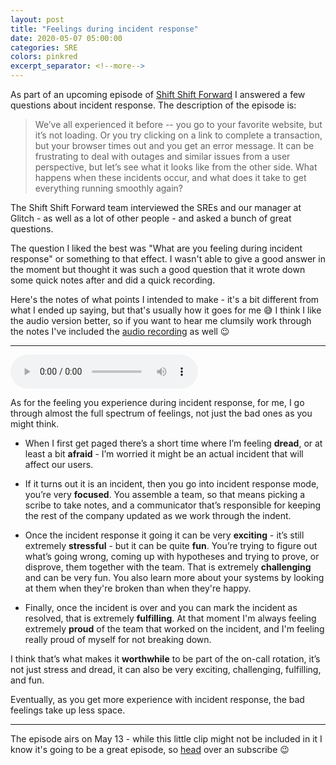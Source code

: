 ```yaml
---
layout: post
title: "Feelings during incident response"
date: 2020-05-07 05:00:00
categories: SRE
colors: pinkred
excerpt_separator: <!--more-->
---
```


<!--more-->


As part of an upcoming episode of [Shift Shift Forward](https://glitch.com/glimmer/podcasts/shift-shift-forward) I answered a few questions about incident response. The description of the episode is:

> We’ve all experienced it before -- you go to your favorite website, but it’s not loading. Or you try clicking on a link to complete a transaction, but your browser times out and you get an error message. It can be frustrating to deal with outages and similar issues from a user perspective, but let’s see what it looks like from the other side. What happens when these incidents occur, and what does it take to get everything running smoothly again?

The Shift Shift Forward team interviewed the SREs and our manager at Glitch - as well as a lot of other people - and asked a bunch of great questions. 

The question I liked the best was "What are you feeling during incident response" or something to that effect. I wasn't able to give a good answer in the moment but thought it was such a good question that it wrote down some quick notes after and did a quick recording.

Here's the notes of what points I intended to make - it's a bit different from what I ended up saying, but that's usually how it goes for me 😅 I think I like the audio version better, so if you want to hear me clumsily work through the notes I've included the <a href="http://blog.mads-hartmann.com/uploads/feelings-during-incident-response.mp3">audio recording</a> as well 😉

---

<audio controls>
  <source src="https://blog.ads-hartmann.com/uploads/feelings-during-incident-response.mp3" type="audio/mpeg">
  Your browser does not support the audio tag.
</audio>

As for the feeling you experience during incident response, for me, I go through almost the full spectrum of feelings, not just the bad ones as you might think.

- When I first get paged there’s a short time where I’m feeling **dread**, or at least a bit **afraid** - I’m worried it might be an actual incident that will affect our users.

- If it turns out it is an incident, then you go into incident response mode, you’re very **focused**. You assemble a team, so that means picking a scribe to take notes, and a communicator that’s responsible for keeping the rest of the company updated as we work through the indent. 

- Once the incident response it going it can be very **exciting** - it’s still extremely **stressful** - but it can be quite **fun**. You’re trying to figure out what’s going wrong, coming up with hypotheses and trying to prove, or disprove, them together with the team. That is extremely **challenging** and can be very fun. You also learn more about your systems by looking at them when they're broken than when they're happy.

- Finally, once the incident is over and you can mark the incident as resolved, that is extremely **fulfilling**. At that moment I'm always feeling extremely **proud** of the team that worked on the incident, and I'm feeling really proud of myself for not breaking down. 

I think that’s what makes it **worthwhile** to be part of the on-call rotation, it’s not just stress and dread, it can also be very exciting, challenging, fulfilling, and fun.

Eventually, as you get more experience with incident response, the bad feelings take up less space.

---

The episode airs on May 13 - while this little clip might not be included in it I know it's going to be a great episode, so [head](https://glitch.com/glimmer/podcasts/shift-shift-forward) over an subscribe 😉
